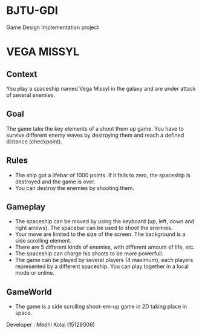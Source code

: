 # BJTU-GDI
Game Design Implementation project

# VEGA MISSYL

## Context

You play a spaceship named Vega Missyl in the galaxy and are under attack of several enemies.

## Goal

The game take the key elements of a shoot them up game. You have to survive different enemy waves by destroying them and reach a defined distance (checkpoint).

## Rules

- The ship got a lifebar of 1000 points. If it falls to zero, the spaceship is destroyed and the game is over.
- You can destroy the enemies by shooting them.

## Gameplay

- The spaceship can be moved by using the keyboard (up, left, down and right arrows). The spacebar can be used to shoot the enemies.
- Your move are limited to the size of the screen. The background is a side scrolling element.
- There are 5 different kinds of enemies, with different amount of life, etc.
- The spaceship can charge his shoots to be more powerfull.
- The game can be played by several players (4 maximum), each players represented by a different spaceship. You can play together in a local mode or online.

## GameWorld

- The game is a side scrolling shoot-em-up game in 2D taking place in space.

Developer : Medhi Kolai (15129006)
